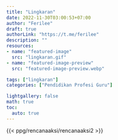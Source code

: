 ```yaml
---
title: "Lingkaran"
date: 2022-11-30T03:00:53+07:00
author: "Ferilee"
draft: true
authorLink: "https://t.me/ferilee"
description: ""
resources:
- name: "featured-image"
  src: "lingkaran.gif"
- name: "featured-image-preview"
  src: "featured-image-preview.webp"

tags: ["lingkaran"]
categories: ["Pendidikan Profesi Guru"]

lightgallery: false
math: true
toc:
  auto: true
---
```


{{< ppg/rencanaaksi/rencanaaksi2 >}}
